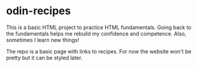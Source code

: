 # odin-recipes

This is a basic HTML project to practice HTML fundamentals.
Going back to the fundamentals helps me rebuild my confidence and competence.
Also, sometimes I learn new things!

The repo is a basic page with links to recipes. For now the website won't be
pretty but it can be styled later.

